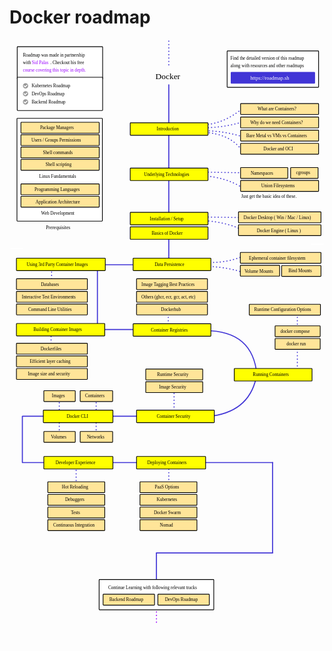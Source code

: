 # Docker roadmap

<link href="style/main.css" rel="stylesheet">

<svg xmlns="http://www.w3.org/2000/svg" xmlns:xlink="http://www.w3.org/1999/xlink" viewBox="618 605 1196 2293" style="font-family: balsamiq"><rect x="646.35" y="903.35" width="324.3" height="390.3" rx="2" fill="rgb(255,255,255)" fill-opacity="1" stroke="rgb(0,0,0)" stroke-width="2.7"></rect><path d="M1277.1638281845499 2210.3626732144976Q1447.2342483493103 2210.144913393544 1617.3333333333333 2210.3626732144976" fill="none" stroke="rgb(65,53,214)" stroke-width="4" stroke-linecap="round" stroke-linejoin="round" stroke-dasharray="undefined"></path><path d="M1222.8181818181818 2210Q1222.8723812625617 2252.329766060752 1222.8181818181818 2294.6666666666665" fill="none" stroke="rgb(65,53,214)" stroke-width="4" stroke-linecap="round" stroke-linejoin="round" stroke-dasharray="0.8 12"></path><path d="M871 2214Q870.9128807113502 2266.673077501274 871 2319" fill="none" stroke="rgb(65,53,214)" stroke-width="4" stroke-linecap="round" stroke-linejoin="round" stroke-dasharray="0.8 12"></path><path d="M668.1638281845497 2210.3626732144976Q927.3934012725476 2210.0307531465232 1186.6666666666667 2210.3626732144976" fill="none" stroke="rgb(65,53,214)" stroke-width="4" stroke-linecap="round" stroke-linejoin="round" stroke-dasharray="undefined"></path><path d="M668.1638281845497 2034.3626732144974Q742.9224823135293 2034.2669515062655 817.6937367718713 2034.3626732144974" fill="none" stroke="rgb(65,53,214)" stroke-width="4" stroke-linecap="round" stroke-linejoin="round" stroke-dasharray="undefined"></path><path d="M947 1970Q946.8747141658466 2045.748901930403 947 2121" fill="none" stroke="rgb(65,53,214)" stroke-width="4" stroke-linecap="round" stroke-linejoin="round" stroke-dasharray="0.8 12"></path><path d="M807 1970Q806.8747141658466 2045.748901930403 807 2121" fill="none" stroke="rgb(65,53,214)" stroke-width="4" stroke-linecap="round" stroke-linejoin="round" stroke-dasharray="0.8 12"></path><path d="M993.5253917577959 2034.3626732144974Q1057.1042062630572 2034.281266281712 1120.6937367718713 2034.3626732144974" fill="none" stroke="rgb(65,53,214)" stroke-width="4" stroke-linecap="round" stroke-linejoin="round" stroke-dasharray="undefined"></path><path d="M1242.8181818181818 1922Q1242.8911458887546 1978.9849391174585 1242.8181818181818 2035.9794828620998" fill="none" stroke="rgb(65,53,214)" stroke-width="4" stroke-linecap="round" stroke-linejoin="round" stroke-dasharray="0.8 12"></path><path d="M1554.5 1888.963332756002Q1524.6272601927417 2021.987759532861 1371 2035.5" fill="none" stroke="rgb(65,53,214)" stroke-width="4" stroke-linecap="round" stroke-linejoin="round" stroke-dasharray="undefined"></path><path d="M1710.8181818181818 1633Q1710.8690738161526 1672.7466504153122 1710.8181818181818 1712.5" fill="none" stroke="rgb(65,53,214)" stroke-width="4" stroke-linecap="round" stroke-linejoin="round" stroke-dasharray="0.8 12"></path><path d="M1710.8181818181818 1766Q1710.8911458887546 1822.9849391174585 1710.8181818181818 1879.9794828620998" fill="none" stroke="rgb(65,53,214)" stroke-width="4" stroke-linecap="round" stroke-linejoin="round" stroke-dasharray="0.8 12"></path><path d="M1355.4407532602174 1709.6607745831507Q1542.4561956989862 1706.6672869675876 1557.5 1878.5" fill="none" stroke="rgb(65,53,214)" stroke-width="4" stroke-linecap="round" stroke-linejoin="round" stroke-dasharray="undefined"></path><path d="M1220.8181818181818 1633Q1220.8649685477897 1669.540435823839 1220.8181818181818 1706.0870304199539" fill="none" stroke="rgb(65,53,214)" stroke-width="4" stroke-linecap="round" stroke-linejoin="round" stroke-dasharray="0.8 12"></path><path d="M913.0414292569546 1705.3626732144974Q1079.4157846078222 1705.1496458708982 1245.8181818181818 1705.3626732144974" fill="none" stroke="rgb(65,53,214)" stroke-width="4" stroke-linecap="round" stroke-linejoin="round" stroke-dasharray="undefined"></path><path d="M775.8181818181818 1706Q775.8649685477898 1742.540435823839 775.8181818181818 1779.0870304199539" fill="none" stroke="rgb(65,53,214)" stroke-width="4" stroke-linecap="round" stroke-linejoin="round" stroke-dasharray="0.8 12"></path><path d="M951.8181818181818 1468Q951.9705633837758 1587.0100027289752 951.8181818181818 1706.040064208998" fill="none" stroke="rgb(65,53,214)" stroke-width="4" stroke-linecap="round" stroke-linejoin="round" stroke-dasharray="undefined"></path><path d="M777.8181818181818 1461Q777.8783786730826 1508.0137436775512 777.8181818181818 1555.0354113695432" fill="none" stroke="rgb(65,53,214)" stroke-width="4" stroke-linecap="round" stroke-linejoin="round" stroke-dasharray="0.8 12"></path><path d="M1222.8181818181818 1341Q1222.8911458887546 1397.9849391174585 1222.8181818181818 1454.9794828620998" fill="none" stroke="rgb(65,53,214)" stroke-width="4" stroke-linecap="round" stroke-linejoin="round" stroke-dasharray="undefined"></path><path d="M1509.3793226505347 1331.7865032086872Q1454.8751458862866 1299.2904115202384 1354.882466769314 1291.2627377316458" fill="none" stroke="rgb(65,53,214)" stroke-width="4" stroke-linecap="round" stroke-linejoin="round" stroke-dasharray="0.8 12"></path><path d="M1513.4362332152928 1280.151515151515Q1432.898370263244 1279.161907927772 1352.3497314269991 1277.9658771844915" fill="none" stroke="rgb(65,53,214)" stroke-width="4" stroke-linecap="round" stroke-linejoin="round" stroke-dasharray="0.8 12"></path><path d="M867.0414292569546 1459.3626732144974Q1033.4157846078222 1459.1496458708982 1199.8181818181818 1459.3626732144974" fill="none" stroke="rgb(65,53,214)" stroke-width="4" stroke-linecap="round" stroke-linejoin="round" stroke-dasharray="undefined"></path><path d="M1505.1501325034615 1426.7433328188781Q1443.731445507078 1452.7320694622322 1368.955873529914 1450.63706246336" fill="none" stroke="rgb(65,53,214)" stroke-width="4" stroke-linecap="round" stroke-linejoin="round" stroke-dasharray="0.8 12"></path><path d="M1503.9554460212373 1488.8670298945312Q1459.4728258256714 1471.2247691943448 1372.5399329765864 1464.9733002500493" fill="none" stroke="rgb(65,53,214)" stroke-width="4" stroke-linecap="round" stroke-linejoin="round" stroke-dasharray="0.8 12"></path><path d="M1501.9503084712123 1167.1752603832842Q1444.619704902273 1128.6183592606865 1352.3992035647902 1120.8856326741534" fill="none" stroke="rgb(65,53,214)" stroke-width="4" stroke-linecap="round" stroke-linejoin="round" stroke-dasharray="0.8 12"></path><path d="M1513.4362332152928 1110.151515151515Q1436.7470622055728 1108.999825886202 1360.0481664728686 1107.651542934094" fill="none" stroke="rgb(65,53,214)" stroke-width="4" stroke-linecap="round" stroke-linejoin="round" stroke-dasharray="0.8 12"></path><path d="M1346.4646359097735 939.353294775624Q1430.5071600635779 939.6265669268869 1505.5110490642226 916.2084809210586" fill="none" stroke="rgb(65,53,214)" stroke-width="4" stroke-linecap="round" stroke-linejoin="round" stroke-dasharray="0.8 12"></path><path d="M1346.4646359097735 928.6710729965938Q1429.5527373581215 926.4968732615736 1503.1372220022158 865.1711990879145" fill="none" stroke="rgb(65,53,214)" stroke-width="4" stroke-linecap="round" stroke-linejoin="round" stroke-dasharray="0.8 12"></path><path d="M1338.15624119275 950.6289733201558Q1424.6776808279674 948.1012537324058 1506.6979625952258 974.3672439402228" fill="none" stroke="rgb(65,53,214)" stroke-width="4" stroke-linecap="round" stroke-linejoin="round" stroke-dasharray="0.8 12"></path><path d="M1350.0253765027835 955.9700842096709Q1458.0382269651477 960.7981525623449 1501.9503084712123 1027.7783528353737" fill="none" stroke="rgb(65,53,214)" stroke-width="4" stroke-linecap="round" stroke-linejoin="round" stroke-dasharray="0.8 12"></path><path d="M1222.8181818181818 776Q1223.138897975361 1026.4793187570353 1222.8181818181818 1277.0008549931251" fill="none" stroke="rgb(65,53,214)" stroke-width="4" stroke-linecap="round" stroke-linejoin="round" stroke-dasharray="undefined"></path><text x="1172" y="755.5" fill="rgb(0,0,0)" font-style="normal" font-weight="normal" font-size="32px"><tspan>Docker</tspan></text><g><rect x="1444.35" y="647.35" width="347.3" height="138.3" rx="2" fill="rgb(255,255,255)" fill-opacity="1" stroke="rgb(0,0,0)" stroke-width="2.7"></rect><text x="1457" y="681.5" fill="rgb(0,0,0)" font-style="normal" font-weight="normal" font-size="17px"><tspan>Find the detailed version of this roadmap</tspan></text><text x="1457" y="709.5" fill="rgb(0,0,0)" font-style="normal" font-weight="normal" font-size="17px"><tspan>along with resources and other roadmaps</tspan></text><g class="clickable-group" data-group-id="ext_link:roadmap.sh"><rect x="1459.35" y="728.35" width="317.3" height="42.3" rx="2" fill="rgb(65,53,214)" fill-opacity="1" stroke="rgb(65,53,214)" stroke-width="2.7"></rect><text x="1532" y="756.5" fill="rgb(255,255,255)" font-style="normal" font-weight="normal" font-size="20px"><tspan>https://roadmap.sh</tspan></text></g></g><g class="clickable-group done" data-group-id="100-introduction"><rect x="1076.35" y="920.35" width="295.3" height="47.3" rx="2" fill="rgb(255,255,0)" fill-opacity="1" stroke="rgb(0,0,0)" stroke-width="2.7"></rect><text x="1177" y="949.5" fill="rgb(0,0,0)" font-style="normal" font-weight="normal" font-size="17px"><tspan>Introduction</tspan></text></g><text x="731" y="1129.5" fill="rgb(0,0,0)" font-style="normal" font-weight="normal" font-size="17px"><tspan>Linux Fundamentals</tspan></text><path d="M1222.8181818181818 610.060606060606Q1222.882895256425 660.6018013285618 1222.8181818181818 711.1515151515151" fill="none" stroke="rgb(65,53,214)" stroke-width="4" stroke-linecap="round" stroke-linejoin="round" stroke-dasharray="0.8 12"></path><text x="756" y="1324" fill="rgb(0,0,0)" font-style="normal" font-weight="normal" font-size="18px"><tspan>Prerequisites</tspan></text><rect x="661.35" y="918.35" width="297.3" height="41.3" rx="2" fill="rgb(255,229,153)" fill-opacity="1" stroke="rgb(0,0,0)" stroke-width="2.7"></rect><text x="734" y="945" fill="rgb(0,0,0)" font-style="normal" font-weight="normal" font-size="17px"><tspan>Package Managers</tspan></text><rect x="661.35" y="965.35" width="297.3" height="41.3" rx="2" fill="rgb(255,229,153)" fill-opacity="1" stroke="rgb(0,0,0)" stroke-width="2.7"></rect><text x="701" y="992" fill="rgb(0,0,0)" font-style="normal" font-weight="normal" font-size="17px"><tspan>Users / Groups Permissions</tspan></text><rect x="661.35" y="1012.35" width="297.3" height="41.3" rx="2" fill="rgb(255,229,153)" fill-opacity="1" stroke="rgb(0,0,0)" stroke-width="2.7"></rect><text x="745" y="1038.5" fill="rgb(0,0,0)" font-style="normal" font-weight="normal" font-size="17px"><tspan>Shell commands</tspan></text><rect x="661.35" y="1059.35" width="297.3" height="41.3" rx="2" fill="rgb(255,229,153)" fill-opacity="1" stroke="rgb(0,0,0)" stroke-width="2.7"></rect><text x="755" y="1085.5" fill="rgb(0,0,0)" font-style="normal" font-weight="normal" font-size="17px"><tspan>Shell scripting</tspan></text><text x="738" y="1269" fill="rgb(0,0,0)" font-style="normal" font-weight="normal" font-size="17px"><tspan>Web Development</tspan></text><rect x="661.35" y="1152.35" width="297.3" height="41.3" rx="2" fill="rgb(255,229,153)" fill-opacity="1" stroke="rgb(0,0,0)" stroke-width="2.7"></rect><text x="713" y="1179" fill="rgb(0,0,0)" font-style="normal" font-weight="normal" font-size="17px"><tspan>Programming Languages</tspan></text><rect x="661.35" y="1199.35" width="297.3" height="41.3" rx="2" fill="rgb(255,229,153)" fill-opacity="1" stroke="rgb(0,0,0)" stroke-width="2.7"></rect><text x="717" y="1226" fill="rgb(0,0,0)" font-style="normal" font-weight="normal" font-size="17px"><tspan>Application Architecture</tspan></text><g class="clickable-group done" data-group-id="100-introduction:what-are-containers"><rect x="1495.35" y="847.35" width="296.3" height="41.3" rx="2" fill="rgb(255,229,153)" fill-opacity="1" stroke="rgb(0,0,0)" stroke-width="2.7"></rect><text x="1560" y="874" fill="rgb(0,0,0)" font-style="normal" font-weight="normal" font-size="17px"><tspan>What are Containers?</tspan></text></g><g class="clickable-group done" data-group-id="101-introduction:need-for-containers"><rect x="1495.35" y="898.35" width="296.3" height="41.3" rx="2" fill="rgb(255,229,153)" fill-opacity="1" stroke="rgb(0,0,0)" stroke-width="2.7"></rect><text x="1532" y="925" fill="rgb(0,0,0)" font-style="normal" font-weight="normal" font-size="17px"><tspan>Why do we need Containers?</tspan></text></g><g class="clickable-group done" data-group-id="102-introduction:bare-metal-vm-containers"><rect x="1495.35" y="948.35" width="296.3" height="41.3" rx="2" fill="rgb(255,229,153)" fill-opacity="1" stroke="rgb(0,0,0)" stroke-width="2.7"></rect><text x="1517" y="975" fill="rgb(0,0,0)" font-style="normal" font-weight="normal" font-size="17px"><tspan>Bare Metal vs VMs vs Containers</tspan></text></g><g class="clickable-group done" data-group-id="103-introduction:docker-and-oci"><rect x="1495.35" y="998.35" width="296.3" height="41.3" rx="2" fill="rgb(255,229,153)" fill-opacity="1" stroke="rgb(0,0,0)" stroke-width="2.7"></rect><text x="1582" y="1024.5" fill="rgb(0,0,0)" font-style="normal" font-weight="normal" font-size="17px"><tspan>Docker and OCI</tspan></text></g><g class="clickable-group done" data-group-id="101-underlying-technologies"><rect x="1076.35" y="1092.35" width="295.3" height="47.3" rx="2" fill="rgb(255,255,0)" fill-opacity="1" stroke="rgb(0,0,0)" stroke-width="2.7"></rect><text x="1129" y="1121.5" fill="rgb(0,0,0)" font-style="normal" font-weight="normal" font-size="17px"><tspan>Underlying Technologies</tspan></text></g><g><rect x="647.35" y="631.35" width="324.3" height="123.3" rx="2" fill="rgb(255,255,255)" fill-opacity="1" stroke="rgb(0,0,0)" stroke-width="2.7"></rect><text x="669" y="669.5" fill="rgb(0,0,0)" font-style="normal" font-weight="normal" font-size="17px"><tspan>Roadmap was made in partnership</tspan></text><text x="669" y="697.5" fill="rgb(0,0,0)" font-style="normal" font-weight="normal" font-size="17px"><tspan>with</tspan></text><g class="clickable-group" data-group-id="ext_link:twitter.com/sidpalas"><text x="703" y="698" fill="rgb(0,0,0)" font-style="normal" font-weight="normal" font-size="17px"><tspan></tspan><tspan fill="#9900ff">Sid Palas</tspan><tspan></tspan></text></g><text x="773" y="697.5" fill="rgb(0,0,0)" font-style="normal" font-weight="normal" font-size="17px"><tspan>. Checkout his free</tspan></text><g class="clickable-group" data-group-id="ext_link:courses.devopsdirective.com/docker-beginner-to-pro"><text x="669" y="725.5" fill="rgb(0,0,0)" font-style="normal" font-weight="normal" font-size="17px"><tspan></tspan><tspan fill="#9900ff">course covering this topic in depth.</tspan><tspan></tspan></text></g></g><g class="clickable-group done" data-group-id="100-underlying-technologies:namespaces"><rect x="1495.35" y="1090.35" width="179.3" height="41.3" rx="2" fill="rgb(255,229,153)" fill-opacity="1" stroke="rgb(0,0,0)" stroke-width="2.7"></rect><text x="1534" y="1117" fill="rgb(0,0,0)" font-style="normal" font-weight="normal" font-size="17px"><tspan>Namespaces</tspan></text></g><g class="clickable-group done" data-group-id="101-underlying-technologies:cgroups"><rect x="1685.35" y="1090.35" width="104.3" height="41.3" rx="2" fill="rgb(255,229,153)" fill-opacity="1" stroke="rgb(0,0,0)" stroke-width="2.7"></rect><text x="1706" y="1115.5" fill="rgb(0,0,0)" font-style="normal" font-weight="normal" font-size="17px"><tspan>cgroups</tspan></text></g><g class="clickable-group done" data-group-id="102-underlying-technologies:union-filesystems"><rect x="1495.35" y="1139.35" width="296.3" height="41.3" rx="2" fill="rgb(255,229,153)" fill-opacity="1" stroke="rgb(0,0,0)" stroke-width="2.7"></rect><text x="1574" y="1165.5" fill="rgb(0,0,0)" font-style="normal" font-weight="normal" font-size="17px"><tspan>Union Filesystems</tspan></text></g><text x="1498" y="1205.5" fill="rgb(0,0,0)" font-style="normal" font-weight="normal" font-size="17px"><tspan>Just get the basic idea of these.</tspan></text><g class="clickable-group done" data-group-id="102-installation-setup"><rect x="1076.35" y="1260.35" width="295.3" height="47.3" rx="2" fill="rgb(255,255,0)" fill-opacity="1" stroke="rgb(0,0,0)" stroke-width="2.7"></rect><text x="1151" y="1290" fill="rgb(0,0,0)" font-style="normal" font-weight="normal" font-size="17px"><tspan>Installation / Setup</tspan></text></g><g class="clickable-group done" data-group-id="100-installation-setup:docker-desktop"><rect x="1487.35" y="1258.35" width="313.3" height="41.3" rx="2" fill="rgb(255,229,153)" fill-opacity="1" stroke="rgb(0,0,0)" stroke-width="2.7"></rect><text x="1507" y="1286" fill="rgb(0,0,0)" font-style="normal" font-weight="normal" font-size="17px"><tspan>Docker Desktop ( Win / Mac / Linux)</tspan></text></g><g class="clickable-group done" data-group-id="101-installation-setup:docker-engine"><rect x="1487.35" y="1307.35" width="313.3" height="41.3" rx="2" fill="rgb(255,229,153)" fill-opacity="1" stroke="rgb(0,0,0)" stroke-width="2.7"></rect><text x="1557" y="1335" fill="rgb(0,0,0)" font-style="normal" font-weight="normal" font-size="17px"><tspan>Docker Engine ( Linux )</tspan></text></g><g class="clickable-group done" data-group-id="104-data-persistence"><rect x="1087.35" y="1434.35" width="295.3" height="47.3" rx="2" fill="rgb(255,255,0)" fill-opacity="1" stroke="rgb(0,0,0)" stroke-width="2.7"></rect><text x="1169" y="1464" fill="rgb(0,0,0)" font-style="normal" font-weight="normal" font-size="17px"><tspan>Data Persistence</tspan></text></g><g class="clickable-group done" data-group-id="100-data-persistence:ephemeral-container-fs"><rect x="1494.35" y="1412.35" width="306.3" height="41.3" rx="2" fill="rgb(255,229,153)" fill-opacity="1" stroke="rgb(0,0,0)" stroke-width="2.7"></rect><text x="1527" y="1439.5" fill="rgb(0,0,0)" font-style="normal" font-weight="normal" font-size="17px"><tspan>Ephemeral container filesystem</tspan></text></g><g class="clickable-group done" data-group-id="101-data-persistence:volume-mounts"><rect x="1494.35" y="1461.35" width="149.3" height="41.3" rx="2" fill="rgb(255,229,153)" fill-opacity="1" stroke="rgb(0,0,0)" stroke-width="2.7"></rect><text x="1510" y="1489" fill="rgb(0,0,0)" font-style="normal" font-weight="normal" font-size="17px"><tspan>Volume Mounts</tspan></text></g><g class="clickable-group done" data-group-id="102-data-persistence:bind-mounts"><rect x="1651.35" y="1462.35" width="149.3" height="41.3" rx="2" fill="rgb(255,229,153)" fill-opacity="1" stroke="rgb(0,0,0)" stroke-width="2.7"></rect><text x="1677" y="1488.5" fill="rgb(0,0,0)" font-style="normal" font-weight="normal" font-size="17px"><tspan>Bind Mounts</tspan></text></g><g class="clickable-group done" data-group-id="105-using-third-party-images"><rect x="644.35" y="1434.35" width="337.3" height="47.3" rx="2" fill="rgb(255,255,0)" fill-opacity="1" stroke="rgb(0,0,0)" stroke-width="2.7"></rect><text x="683" y="1464" fill="rgb(0,0,0)" font-style="normal" font-weight="normal" font-size="17px"><tspan>Using 3rd Party Container Images</tspan></text></g><g class="clickable-group done" data-group-id="103-docker-basics"><rect x="1076.35" y="1315.35" width="295.3" height="47.3" rx="2" fill="rgb(255,255,0)" fill-opacity="1" stroke="rgb(0,0,0)" stroke-width="2.7"></rect><text x="1158" y="1345.5" fill="rgb(0,0,0)" font-style="normal" font-weight="normal" font-size="17px"><tspan>Basics of Docker</tspan></text></g><g class="clickable-group done" data-group-id="100-using-third-party-images:databases"><rect x="644.35" y="1512.35" width="269.3" height="41.3" rx="2" fill="rgb(255,229,153)" fill-opacity="1" stroke="rgb(0,0,0)" stroke-width="2.7"></rect><text x="737" y="1539.5" fill="rgb(0,0,0)" font-style="normal" font-weight="normal" font-size="17px"><tspan>Databases</tspan></text></g><g class="clickable-group done" data-group-id="101-using-third-party-images:interactive-test-environments"><rect x="644.35" y="1560.35" width="269.3" height="41.3" rx="2" fill="rgb(255,229,153)" fill-opacity="1" stroke="rgb(0,0,0)" stroke-width="2.7"></rect><text x="665" y="1587.5" fill="rgb(0,0,0)" font-style="normal" font-weight="normal" font-size="17px"><tspan>Interactive Test Environments</tspan></text></g><g class="clickable-group done" data-group-id="102-using-third-party-images:command-line-utilities"><rect x="644.35" y="1608.35" width="269.3" height="41.3" rx="2" fill="rgb(255,229,153)" fill-opacity="1" stroke="rgb(0,0,0)" stroke-width="2.7"></rect><text x="689" y="1635.5" fill="rgb(0,0,0)" font-style="normal" font-weight="normal" font-size="17px"><tspan>Command Line Utilities</tspan></text></g><g class="clickable-group done" data-group-id="106-building-container-images"><rect x="644.35" y="1682.35" width="335.3" height="47.3" rx="2" fill="rgb(255,255,0)" fill-opacity="1" stroke="rgb(0,0,0)" stroke-width="2.7"></rect><text x="709" y="1711.5" fill="rgb(0,0,0)" font-style="normal" font-weight="normal" font-size="17px"><tspan>Building Container Images</tspan></text></g><g class="clickable-group done" data-group-id="100-building-container-images:dockerfiles"><rect x="644.35" y="1757.35" width="269.3" height="41.3" rx="2" fill="rgb(255,229,153)" fill-opacity="1" stroke="rgb(0,0,0)" stroke-width="2.7"></rect><text x="736" y="1784.5" fill="rgb(0,0,0)" font-style="normal" font-weight="normal" font-size="17px"><tspan>Dockerfiles</tspan></text></g><g class="clickable-group done" data-group-id="101-building-container-images:efficient-layer-caching"><rect x="644.35" y="1805.35" width="269.3" height="41.3" rx="2" fill="rgb(255,229,153)" fill-opacity="1" stroke="rgb(0,0,0)" stroke-width="2.7"></rect><text x="695" y="1832.5" fill="rgb(0,0,0)" font-style="normal" font-weight="normal" font-size="17px"><tspan>Efficient layer caching</tspan></text></g><g class="clickable-group done" data-group-id="102-building-container-images:image-size-and-security"><rect x="644.35" y="1853.35" width="269.3" height="41.3" rx="2" fill="rgb(255,229,153)" fill-opacity="1" stroke="rgb(0,0,0)" stroke-width="2.7"></rect><text x="688" y="1880.5" fill="rgb(0,0,0)" font-style="normal" font-weight="normal" font-size="17px"><tspan>Image size and security</tspan></text></g><g class="clickable-group done" data-group-id="107-container-registries"><rect x="1087.35" y="1683.35" width="295.3" height="47.3" rx="2" fill="rgb(255,255,0)" fill-opacity="1" stroke="rgb(0,0,0)" stroke-width="2.7"></rect><text x="1155" y="1712.5" fill="rgb(0,0,0)" font-style="normal" font-weight="normal" font-size="17px"><tspan>Container Registries</tspan></text></g><g class="clickable-group done" data-group-id="100-container-registries:dockerhub"><rect x="1100.35" y="1608.35" width="269.3" height="41.3" rx="2" fill="rgb(255,229,153)" fill-opacity="1" stroke="rgb(0,0,0)" stroke-width="2.7"></rect><text x="1193" y="1635.5" fill="rgb(0,0,0)" font-style="normal" font-weight="normal" font-size="17px"><tspan>Dockerhub</tspan></text></g><g class="clickable-group done" data-group-id="101-container-registries:dockerhub-alt"><rect x="1100.35" y="1560.35" width="269.3" height="41.3" rx="2" fill="rgb(255,229,153)" fill-opacity="1" stroke="rgb(0,0,0)" stroke-width="2.7"></rect><text x="1119" y="1588" fill="rgb(0,0,0)" font-style="normal" font-weight="normal" font-size="17px"><tspan>Others (ghcr, ecr, gcr, act, etc)</tspan></text></g><g class="clickable-group done" data-group-id="102-container-registries:image-tagging-best-practices"><rect x="1100.35" y="1512.35" width="269.3" height="41.3" rx="2" fill="rgb(255,229,153)" fill-opacity="1" stroke="rgb(0,0,0)" stroke-width="2.7"></rect><text x="1119" y="1539" fill="rgb(0,0,0)" font-style="normal" font-weight="normal" font-size="17px"><tspan>Image Tagging Best Practices</tspan></text></g><g class="clickable-group done" data-group-id="108-running-containers"><rect x="1471.35" y="1853.35" width="295.3" height="47.3" rx="2" fill="rgb(255,255,0)" fill-opacity="1" stroke="rgb(0,0,0)" stroke-width="2.7"></rect><text x="1542" y="1882.5" fill="rgb(0,0,0)" font-style="normal" font-weight="normal" font-size="17px"><tspan>Running Containers</tspan></text></g><g class="clickable-group done" data-group-id="100-running-containers:docker-run"><rect x="1626.35" y="1739.35" width="171.3" height="41.3" rx="2" fill="rgb(255,229,153)" fill-opacity="1" stroke="rgb(0,0,0)" stroke-width="2.7"></rect><text x="1670" y="1765.5" fill="rgb(0,0,0)" font-style="normal" font-weight="normal" font-size="17px"><tspan>docker run</tspan></text></g><g class="clickable-group done" data-group-id="101-running-containers:docker-compose"><rect x="1626.35" y="1691.35" width="171.3" height="41.3" rx="2" fill="rgb(255,229,153)" fill-opacity="1" stroke="rgb(0,0,0)" stroke-width="2.7"></rect><text x="1647" y="1717.5" fill="rgb(0,0,0)" font-style="normal" font-weight="normal" font-size="17px"><tspan>docker compose</tspan></text></g><g class="clickable-group done" data-group-id="102-running-containers:runtime-config-options"><rect x="1528.35" y="1609.35" width="270.3" height="41.3" rx="2" fill="rgb(255,229,153)" fill-opacity="1" stroke="rgb(0,0,0)" stroke-width="2.7"></rect><text x="1547" y="1635.5" fill="rgb(0,0,0)" font-style="normal" font-weight="normal" font-size="17px"><tspan>Runtime Configuration Options</tspan></text></g><g class="clickable-group done" data-group-id="109-container-security"><rect x="1100.35" y="2011.35" width="295.3" height="47.3" rx="2" fill="rgb(255,255,0)" fill-opacity="1" stroke="rgb(0,0,0)" stroke-width="2.7"></rect><text x="1177" y="2040.5" fill="rgb(0,0,0)" font-style="normal" font-weight="normal" font-size="17px"><tspan>Container Security</tspan></text></g><g class="clickable-group done" data-group-id="100-container-security:image-security"><rect x="1135.35" y="1903.35" width="216.3" height="41.3" rx="2" fill="rgb(255,229,153)" fill-opacity="1" stroke="rgb(0,0,0)" stroke-width="2.7"></rect><text x="1186" y="1929.5" fill="rgb(0,0,0)" font-style="normal" font-weight="normal" font-size="17px"><tspan>Image Security</tspan></text></g><g class="clickable-group done" data-group-id="101-container-security:runtime-security"><rect x="1135.35" y="1855.35" width="216.3" height="41.3" rx="2" fill="rgb(255,229,153)" fill-opacity="1" stroke="rgb(0,0,0)" stroke-width="2.7"></rect><text x="1178" y="1881.5" fill="rgb(0,0,0)" font-style="normal" font-weight="normal" font-size="17px"><tspan>Runtime Security</tspan></text></g><g class="clickable-group done" data-group-id="110-docker-cli"><rect x="746.35" y="2011.35" width="264.3" height="47.3" rx="2" fill="rgb(255,255,0)" fill-opacity="1" stroke="rgb(0,0,0)" stroke-width="2.7"></rect><text x="835" y="2040.5" fill="rgb(0,0,0)" font-style="normal" font-weight="normal" font-size="17px"><tspan>Docker CLI</tspan></text></g><g class="clickable-group done" data-group-id="100-docker-cli:images"><rect x="748.35" y="1937.35" width="119.3" height="41.3" rx="2" fill="rgb(255,229,153)" fill-opacity="1" stroke="rgb(0,0,0)" stroke-width="2.7"></rect><text x="779" y="1963.5" fill="rgb(0,0,0)" font-style="normal" font-weight="normal" font-size="17px"><tspan>Images</tspan></text></g><g class="clickable-group done" data-group-id="101-docker-cli:containers"><rect x="886.35" y="1937.35" width="123.3" height="41.3" rx="2" fill="rgb(255,229,153)" fill-opacity="1" stroke="rgb(0,0,0)" stroke-width="2.7"></rect><text x="905" y="1963.5" fill="rgb(0,0,0)" font-style="normal" font-weight="normal" font-size="17px"><tspan>Containers</tspan></text></g><g class="clickable-group done" data-group-id="102-docker-cli:volumes"><rect x="748.35" y="2092.35" width="119.3" height="41.3" rx="2" fill="rgb(255,229,153)" fill-opacity="1" stroke="rgb(0,0,0)" stroke-width="2.7"></rect><text x="775" y="2119" fill="rgb(0,0,0)" font-style="normal" font-weight="normal" font-size="17px"><tspan>Volumes</tspan></text></g><g class="clickable-group done" data-group-id="102-docker-cli:networks"><rect x="886.35" y="2092.35" width="123.3" height="41.3" rx="2" fill="rgb(255,229,153)" fill-opacity="1" stroke="rgb(0,0,0)" stroke-width="2.7"></rect><text x="912" y="2119" fill="rgb(0,0,0)" font-style="normal" font-weight="normal" font-size="17px"><tspan>Networks</tspan></text></g><path d="M666.8181818181818 2035Q666.9302082288096 2122.492626700373 666.8181818181818 2210" fill="none" stroke="rgb(65,53,214)" stroke-width="4" stroke-linecap="round" stroke-linejoin="round" stroke-dasharray="undefined"></path><g class="clickable-group done" data-group-id="111-developer-experience"><rect x="748.35" y="2187.35" width="262.3" height="47.3" rx="2" fill="rgb(255,255,0)" fill-opacity="1" stroke="rgb(0,0,0)" stroke-width="2.7"></rect><text x="793" y="2216.5" fill="rgb(0,0,0)" font-style="normal" font-weight="normal" font-size="17px"><tspan>Developer Experience</tspan></text></g><g class="clickable-group done" data-group-id="100-developer-experience:hot-reloading"><rect x="763.35" y="2283.35" width="216.3" height="41.3" rx="2" fill="rgb(255,229,153)" fill-opacity="1" stroke="rgb(0,0,0)" stroke-width="2.7"></rect><text x="817" y="2309.5" fill="rgb(0,0,0)" font-style="normal" font-weight="normal" font-size="17px"><tspan>Hot Reloading</tspan></text></g><g class="clickable-group done" data-group-id="101-developer-experience:debuggers"><rect x="763.35" y="2331.35" width="216.3" height="41.3" rx="2" fill="rgb(255,229,153)" fill-opacity="1" stroke="rgb(0,0,0)" stroke-width="2.7"></rect><text x="829" y="2357.5" fill="rgb(0,0,0)" font-style="normal" font-weight="normal" font-size="17px"><tspan>Debuggers</tspan></text></g><g class="clickable-group done" data-group-id="102-developer-experience:tests"><rect x="763.35" y="2379.35" width="216.3" height="41.3" rx="2" fill="rgb(255,229,153)" fill-opacity="1" stroke="rgb(0,0,0)" stroke-width="2.7"></rect><text x="851" y="2405.5" fill="rgb(0,0,0)" font-style="normal" font-weight="normal" font-size="17px"><tspan>Tests</tspan></text></g><g class="clickable-group done" data-group-id="103-developer-experience:continuous-integration"><rect x="763.35" y="2427.35" width="216.3" height="41.3" rx="2" fill="rgb(255,229,153)" fill-opacity="1" stroke="rgb(0,0,0)" stroke-width="2.7"></rect><text x="784" y="2453.5" fill="rgb(0,0,0)" font-style="normal" font-weight="normal" font-size="17px"><tspan>Continuous Integration</tspan></text></g><g class="clickable-group done" data-group-id="112-deploying-containers"><rect x="1100.35" y="2187.35" width="262.3" height="47.3" rx="2" fill="rgb(255,255,0)" fill-opacity="1" stroke="rgb(0,0,0)" stroke-width="2.7"></rect><text x="1141" y="2216.5" fill="rgb(0,0,0)" font-style="normal" font-weight="normal" font-size="17px"><tspan>Deploying Containers</tspan></text></g><g class="clickable-group done" data-group-id="100-deploying-containers:paas-options"><rect x="1113.35" y="2283.35" width="216.3" height="41.3" rx="2" fill="rgb(255,229,153)" fill-opacity="1" stroke="rgb(0,0,0)" stroke-width="2.7"></rect><text x="1170" y="2310" fill="rgb(0,0,0)" font-style="normal" font-weight="normal" font-size="17px"><tspan>PaaS Options</tspan></text></g><g class="clickable-group done" data-group-id="101-deploying-containers:kubernetes"><rect x="1113.35" y="2331.35" width="216.3" height="41.3" rx="2" fill="rgb(255,229,153)" fill-opacity="1" stroke="rgb(0,0,0)" stroke-width="2.7"></rect><text x="1177" y="2357.5" fill="rgb(0,0,0)" font-style="normal" font-weight="normal" font-size="17px"><tspan>Kubernetes</tspan></text></g><g class="clickable-group done" data-group-id="102-deploying-containers:docker-swarm"><rect x="1113.35" y="2379.35" width="216.3" height="41.3" rx="2" fill="rgb(255,229,153)" fill-opacity="1" stroke="rgb(0,0,0)" stroke-width="2.7"></rect><text x="1166" y="2405.5" fill="rgb(0,0,0)" font-style="normal" font-weight="normal" font-size="17px"><tspan>Docker Swarm</tspan></text></g><g class="clickable-group done" data-group-id="103-deploying-containers:nomad"><rect x="1113.35" y="2427.35" width="216.3" height="41.3" rx="2" fill="rgb(255,229,153)" fill-opacity="1" stroke="rgb(0,0,0)" stroke-width="2.7"></rect><text x="1189" y="2454" fill="rgb(0,0,0)" font-style="normal" font-weight="normal" font-size="17px"><tspan>Nomad</tspan></text></g><path d="M1616.8181818181818 2210Q1617.0371134320947 2380.9855904658716 1616.8181818181818 2552" fill="none" stroke="rgb(65,53,214)" stroke-width="4" stroke-linecap="round" stroke-linejoin="round" stroke-dasharray="undefined"></path><path d="M1176 2553.3626732144976Q1396.648071907226 2553.080153276076 1617.3333333333333 2553.3626732144976" fill="none" stroke="rgb(65,53,214)" stroke-width="4" stroke-linecap="round" stroke-linejoin="round" stroke-dasharray="undefined"></path><path d="M1175.8181818181818 2554Q1175.9212461159593 2634.493216564343 1175.8181818181818 2715" fill="none" stroke="rgb(65,53,214)" stroke-width="4" stroke-linecap="round" stroke-linejoin="round" stroke-dasharray="undefined"></path><path d="M1176 2739Q1176 2779.5454545454545 1176 2820.090909090909" fill="none" stroke="rgb(153,0,255)" stroke-width="4" stroke-linecap="round" stroke-linejoin="round" stroke-dasharray="0.8 12"></path><rect x="958.35" y="2654.35" width="435.3" height="115.3" rx="2" fill="rgb(255,255,255)" fill-opacity="1" stroke="rgb(0,0,0)" stroke-width="2.7"></rect><text x="993" y="2690.5" fill="rgb(0,0,0)" font-style="normal" font-weight="normal" font-size="17px"><tspan>Continue Learning with following relevant tracks</tspan></text><g class="clickable-group" data-group-id="ext_link:roadmap.sh/devops"><rect x="1181.35" y="2710.35" width="195.3" height="41.3" rx="2" fill="rgb(255,229,153)" fill-opacity="1" stroke="rgb(0,0,0)" stroke-width="2.7"></rect><text x="1208" y="2736.5" fill="rgb(0,0,0)" font-style="normal" font-weight="normal" font-size="17px"><tspan>DevOps Roadmap</tspan></text></g><g class="clickable-group" data-group-id="ext_link:roadmap.sh/backend"><rect x="973.35" y="2710.35" width="195.3" height="41.3" rx="2" fill="rgb(255,229,153)" fill-opacity="1" stroke="rgb(0,0,0)" stroke-width="2.7"></rect><text x="997" y="2736.5" fill="rgb(0,0,0)" font-style="normal" font-weight="normal" font-size="17px"><tspan>Backend Roadmap</tspan></text></g><path d="M623.0414292569546 1397.3626732144974Q645.6207960768503 1397.3337623734988 668.2039685759953 1397.3626732144974" fill="none" stroke="rgb(255,255,255)" stroke-width="4" stroke-linecap="round" stroke-linejoin="round" stroke-dasharray="undefined"></path><path d="M1764.0414292569546 1381.3626732144974Q1786.6207960768504 1381.3337623734988 1809.2039685759953 1381.3626732144974" fill="none" stroke="rgb(255,255,255)" stroke-width="4" stroke-linecap="round" stroke-linejoin="round" stroke-dasharray="undefined"></path><path d="M1091 2892Q1175.32 2892 1259.64 2892" fill="none" stroke="rgb(255,255,255)" stroke-width="4" stroke-linecap="round" stroke-linejoin="round" stroke-dasharray="0.8 12"></path><g><rect x="647.35" y="747.35" width="324.3" height="126.3" rx="2" fill="rgb(255,255,255)" fill-opacity="1" stroke="rgb(0,0,0)" stroke-width="2.7"></rect><g class="clickable-group" data-group-id="ext_link:roadmap.sh/kubernetes"><text x="702" y="786.5" fill="rgb(0,0,0)" font-style="normal" font-weight="normal" font-size="17px"><tspan>Kubernetes Roadmap</tspan></text><g><circle cx="679" cy="780" r="10" fill="rgb(255,255,255)"></circle><circle cx="679" cy="780" r="10" fill="rgb(153,153,153)"></circle><path d="M673.5 780L677.5 784 684 777.5" fill="none" stroke="#fff" stroke-width="3.5" stroke-linecap="round" stroke-linejoin="round"></path></g></g><g class="clickable-group" data-group-id="ext_link:roadmap.sh/best-practices"><text x="702" y="816.5" fill="rgb(0,0,0)" font-style="normal" font-weight="normal" font-size="17px"><tspan>DevOps Roadmap</tspan></text><g><circle cx="679" cy="810" r="10" fill="rgb(255,255,255)"></circle><circle cx="679" cy="810" r="10" fill="rgb(153,153,153)"></circle><path d="M673.5 810L677.5 814 684 807.5" fill="none" stroke="#fff" stroke-width="3.5" stroke-linecap="round" stroke-linejoin="round"></path></g></g><g class="clickable-group" data-group-id="ext_link:roadmap.sh/backend"><text x="702" y="847.5" fill="rgb(0,0,0)" font-style="normal" font-weight="normal" font-size="17px"><tspan>Backend Roadmap</tspan></text><g><circle cx="679" cy="841" r="10" fill="rgb(255,255,255)"></circle><circle cx="679" cy="841" r="10" fill="rgb(153,153,153)"></circle><path d="M673.5 841L677.5 845 684 838.5" fill="none" stroke="#fff" stroke-width="3.5" stroke-linecap="round" stroke-linejoin="round"></path></g></g></g></svg>